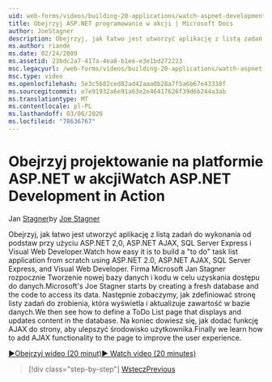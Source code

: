 ```yaml
---
uid: web-forms/videos/building-20-applications/watch-aspnet-development-in-action
title: Obejrzyj ASP.NET programowanie w akcji | Microsoft Docs
author: JoeStagner
description: Obejrzyj, jak łatwo jest utworzyć aplikację z listą zadań do wykonania w języku ASP.NET 2,0, ASP.NET AJAX, SQL Server Express i Visual Web Developer. Mikrofon...
ms.author: riande
ms.date: 02/24/2009
ms.assetid: 23bdc2a7-417a-4ea8-b1ee-e3e1bd272223
msc.legacyurl: /web-forms/videos/building-20-applications/watch-aspnet-development-in-action
msc.type: video
ms.openlocfilehash: 5e3c5682ced82ad42aaa0b28a7f5a6b67e43338f
ms.sourcegitcommit: e7e91932a6e91a63e2e46417626f39d6b244a3ab
ms.translationtype: MT
ms.contentlocale: pl-PL
ms.lasthandoff: 03/06/2020
ms.locfileid: "78636767"
---
```

# <a name="watch-aspnet-development-in-action"></a><span data-ttu-id="dd133-104">Obejrzyj projektowanie na platformie ASP.NET w akcji</span><span class="sxs-lookup"><span data-stu-id="dd133-104">Watch ASP.NET Development in Action</span></span>

<span data-ttu-id="dd133-105">Jan [Stagner](https://github.com/JoeStagner)</span><span class="sxs-lookup"><span data-stu-id="dd133-105">by [Joe Stagner](https://github.com/JoeStagner)</span></span>

<span data-ttu-id="dd133-106">Obejrzyj, jak łatwo jest utworzyć aplikację z listą zadań do wykonania od podstaw przy użyciu ASP.NET 2,0, ASP.NET AJAX, SQL Server Express i Visual Web Developer.</span><span class="sxs-lookup"><span data-stu-id="dd133-106">Watch how easy it is to build a "to do" task list application from scratch using ASP.NET 2.0, ASP.NET AJAX, SQL Server Express, and Visual Web Developer.</span></span> <span data-ttu-id="dd133-107">Firma Microsoft Jan Stagner rozpocznie Tworzenie nowej bazy danych i kodu w celu uzyskania dostępu do danych.</span><span class="sxs-lookup"><span data-stu-id="dd133-107">Microsoft's Joe Stagner starts by creating a fresh database and the code to access its data.</span></span> <span data-ttu-id="dd133-108">Następnie zobaczymy, jak zdefiniować stronę listy zadań do zrobienia, która wyświetla i aktualizuje zawartość w bazie danych.</span><span class="sxs-lookup"><span data-stu-id="dd133-108">We then see how to define a ToDo List page that displays and updates content in the database.</span></span> <span data-ttu-id="dd133-109">Na koniec dowiesz się, jak dodać funkcję AJAX do strony, aby ulepszyć środowisko użytkownika.</span><span class="sxs-lookup"><span data-stu-id="dd133-109">Finally we learn how to add AJAX functionality to the page to improve the user experience.</span></span>

[<span data-ttu-id="dd133-110">&#9654;Obejrzyj wideo (20 minut)</span><span class="sxs-lookup"><span data-stu-id="dd133-110">&#9654; Watch video (20 minutes)</span></span>](https://channel9.msdn.com/Blogs/ASP-NET-Site-Videos/watch-aspnet-development-in-action)

> [!div class="step-by-step"]
> [<span data-ttu-id="dd133-111">Wstecz</span><span class="sxs-lookup"><span data-stu-id="dd133-111">Previous</span></span>](lesson-8-working-with-the-gridview-and-formview.md)
